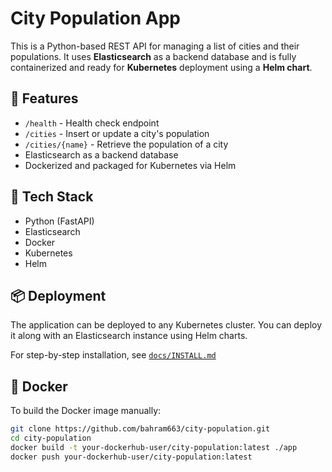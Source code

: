 # City Population App

This is a Python-based REST API for managing a list of cities and their populations. It uses **Elasticsearch** as a backend database and is fully containerized and ready for **Kubernetes** deployment using a **Helm chart**.

## 🔧 Features

- `/health` - Health check endpoint
- `/cities` - Insert or update a city's population
- `/cities/{name}` - Retrieve the population of a city
- Elasticsearch as a backend database
- Dockerized and packaged for Kubernetes via Helm

## 🚀 Tech Stack

- Python (FastAPI)
- Elasticsearch
- Docker
- Kubernetes
- Helm

## 📦 Deployment

The application can be deployed to any Kubernetes cluster. You can deploy it along with an Elasticsearch instance using Helm charts.

For step-by-step installation, see [`docs/INSTALL.md`](docs/INSTALL.md)

## 🐳 Docker

To build the Docker image manually:

```bash
git clone https://github.com/bahram663/city-population.git
cd city-population
docker build -t your-dockerhub-user/city-population:latest ./app
docker push your-dockerhub-user/city-population:latest
